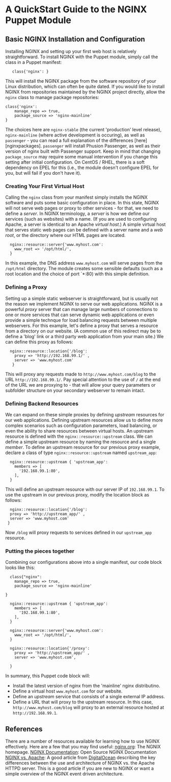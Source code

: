 # A QuickStart Guide to the NGINX Puppet Module

## Basic NGINX Installation and Configuration

Installing NGINX and setting up your first web host is relatively straightforward.  To install
NGINX with the Puppet module, simply call the class in a Puppet manifest:
```
   class{'nginx': }
```
This will install the NGINX package from the software repository of your Linux distribution, which can often be quite dated.  If you would like to install NGINX from repositories maintained by the NGINX project directly, allow the `nginx` class to manage package repositories:

```
class{'nginx':
    manage_repo => true,
    package_source => 'nginx-mainline'
}
```
The choices here are `nginx-stable` (the current 'production' level release), `nginx-mainline` (where active development is occuring), as well as `passenger` - you can read a full explanation of the differences [here][nginxpackages]. `passenger` will install Phusion Passenger, as well as their version of nginx built with Passenger support. Keep in mind that changing `package_source` may require some manual intervention if you change this setting after initial configuration. On CentOS / RHEL, there is a soft dependency on EPEL for this (i.e., the module doesn't configure EPEL for you, but will fail if you don't have it).

### Creating Your First Virtual Host

Calling the `nginx` class from your manifest simply installs the NGINX software and puts some basic configuration in place.  In this state, NGINX will not serve web pages or proxy to other services - for that, we need to define a *server*.  In NGINX terminology, a *server* is how we define our services (such as websites) with a name.  (If you are used to configuring Apache, a server is identical to an Apache *virtual host*.)  A simple virtual host that serves static web pages can be defined with a server name and a *web root*, or the directory where our HTML pages are located.

```
  nginx::resource::server{'www.myhost.com':
    www_root => '/opt/html/',
  }
```
In this example, the DNS address `www.myhost.com` will serve pages from the `/opt/html` directory.  The module creates some sensible defaults (such as a root location and the choice of port `*:80) with this simple definition.

### Defining a Proxy

Setting up a simple static webserver is straightforward, but is usually not the reason we implement NGINX to serve our web applications.  NGINX is a powerful *proxy* server that can manage large numbers of connections to one or more services that can serve dynamic web applications or even provide a simple technque for load balancing requests between multiple webservers.  For this example, let's define a proxy that serves a resource from a directory on our website. (A common use of this redirect may be to define a 'blog' link or a third party web application from your main site.)  We can define this proxy as follows:

```
  nginx::resource::location{'/blog':
    proxy => 'http://192.168.99.1/' ,
    server => 'www.myhost.com'
   }
```
This will proxy any requests made to `http://www.myhost.com/blog` to the URL `http://192.168.99.1/`.  Pay special attention to the use of `/` at the end of the URL we are proxying to - that will allow your query parameters or subfolder structure on your secondary webserver to remain intact.  

### Defining Backend Resources

We can expand on these simple proxies by defining *upstream* resources for our web applications.  Defining upstream resources allow us to define more complex scenarios such as configuration parameters, load balancing, or even the ability to share resources between virtual hosts. An upstream resource is defined with the `nginx::resource::upstream` class.  We can define a simple upstream resource by naming the resource and a single *member*.  To define an upstream resource for our previous proxy example, declare a class of type `nginx::resource::upstream` named `upstream_app`:

```
  nginx::resource::upstream { 'upstream_app':
    members => [
      '192.168.99.1:80',
    ],
  }
  ```
  This will define an upstream resource with our server IP of `192.168.99.1`.  To use the upstream in our previous proxy, modify the location block as follows:
  
  ```
    nginx::resource::location{'/blog':
    proxy => 'http://upstream_app/' ,
    server => 'www.myhost.com'
   }
```
Now `/blog` will proxy requests to services defined in our `upstream_app` resource.

### Putting the pieces together

Combining our configurations above into a single manifest, our code block looks like this:

```
  class{"nginx":
    manage_repo => true,
    package_source => 'nginx-mainline'

}

  nginx::resource::upstream { 'upstream_app':
    members => [
      '192.168.99.1:80',
    ],
  }

  nginx::resource::server{'www.myhost.com':
    www_root => '/opt/html/',
  }

  nginx::resource::location{'/proxy':
    proxy => 'http://upstream_app/' ,
    server => 'www.myhost.com',

  }
```  

In summary, this Puppet code block will:
* Install the latest version of nginx from the 'mainline' nginx distributino.
* Define a virtual host `www.myhost.com` for our website.
* Define an *upstream* service that consists of a single external IP address.
* Define a URL that will proxy to the upstream resource.  In this case,  `http://www.myhost.com/blog` will proxy to an external resource hosted at `http://192.168.99.1`.

## References
There are a number of resources available for learning how to use NGINX effectively.  Here are a few that you may find useful:
[nginx.org][nginx]:  The NGNIX homepage.
[NGINX Documentation][nginxdocs]: Open Source NGINX Documentation
[NGINX vs. Apache][nginxvsapache]: A good article from [DigitalOcean][] describing the key differences between the use and architecture of NGINX vs. the Apache HTTPD server.  This is a good article if you are new to NGINX or want a simple overview of the NGINX event driven architecture.

[nginx]: http://ngnix.org
[phpfpm]: http://php-fpm.org
[nginxdocs]: http://nginx.org/en/docs/
[puppetlabsapache]: https://forge.puppetlabs.com/puppetlabs/apache
[digitalocean]: https://www.digitalocean.com
[nginxvsapache]: https://www.digitalocean.com/community/tutorials/apache-vs-nginx-practical-considerations
